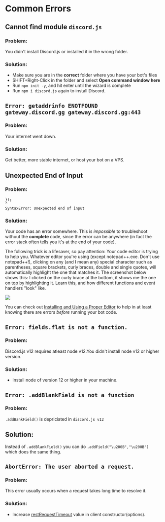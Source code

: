 # Common Errors

## Cannot find module `discord.js`

### Problem:

You didn't install Discord.js or installed it in the wrong folder.

### Solution:

* Make sure you are in the **correct** folder where you have your bot's files
* SHIFT+Right-Click in the folder and select **Open command window here**
* Run `npm init -y`, and hit enter until the wizard is complete
* Run `npm i discord.js` again to install Discord.

## `Error: getaddrinfo ENOTFOUND gateway.discord.gg gateway.discord.gg:443`

### Problem:

Your internet went down.

### Solution:

Get better, more stable internet, or host your bot on a VPS.

## Unexpected End of Input

### Problem:

```text
});
^
SyntaxError: Unexpected end of input
```

### Solution:

Your code has an error somewhere. This is _impossible_ to troubleshoot without the **complete** code, since the error can be anywhere \(in fact the error stack often tells you it's at the end of your code\).

The following trick is a lifesaver, so pay attention: Your code editor is trying to help you. Whatever editor you're using \(except notepad++.exe. Don't use notepad++!\), clicking on any \(and I mean any\) special character such as parentheses, square brackets, curly braces, double and single quotes, will automatically highlight the one that matches it. The screenshot below shows this: I clicked on the curly brace at the bottom, it shows me the one on top by highlighting it. Learn this, and how different functions and event handlers "look" like.

![](.gitbook/assets/editorhelp.png)

You can check out [Installing and Using a Proper Editor](other-guides/installing-and-using-a-proper-editor.md) to help in at least knowing there are errors _before_ running your bot code.

## `Error: fields.flat is not a function.`

### Problem:

Discord.js v12 requires atleast node v12.You didn't install node v12 or higher version.

### Solution:

* Install node of version 12 or higher in your machine.

## `Error: .addBlankField is not a function`

### Problem:

`.addBankField()` is depriciated in `discord.js v12`

## Solution:

Instead of `.addBlankField()` you can do `.addField("\u200B","\u200B")` which does the same thing.


## `AbortError: The user aborted a request.`

### Problem: 

This error usually occurs when a request takes long time to resolve it.

### Solution:

* Increase [restRequestTimeout](https://discord.js.org/#/docs/main/stable/typedef/ClientOptions) value in client constructor(options).



